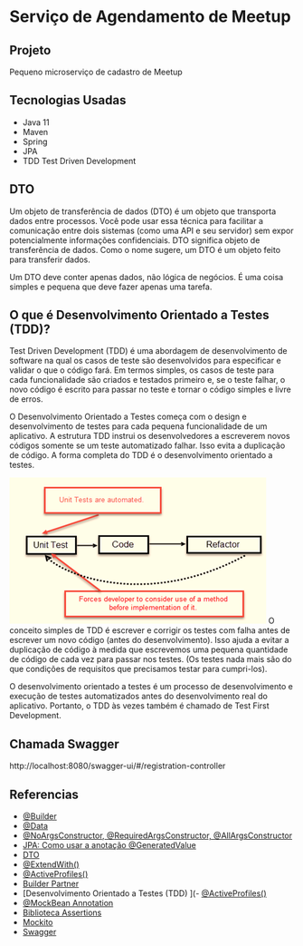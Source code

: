 # Serviço de Agendamento de Meetup

## Projeto

Pequeno microserviço de cadastro de Meetup

## Tecnologias Usadas

- Java 11
- Maven
- Spring
- JPA
- TDD Test Driven Development

## DTO

Um objeto de transferência de dados (DTO) é um objeto que transporta dados entre processos. Você pode usar essa técnica
para facilitar a comunicação entre dois sistemas (como uma API e seu servidor) sem expor potencialmente informações 
confidenciais.
DTO significa objeto de transferência de dados. Como o nome sugere, um DTO é um objeto feito para transferir dados.

Um DTO deve conter apenas dados, não lógica de negócios. É uma coisa simples e pequena que deve fazer apenas uma tarefa.


## O que é Desenvolvimento Orientado a Testes (TDD)?
Test Driven Development (TDD) é uma abordagem de desenvolvimento de software na qual os casos de teste são desenvolvidos 
para especificar e validar o que o código fará. Em termos simples, os casos de teste para cada funcionalidade são criados
e testados primeiro e, se o teste falhar, o novo código é escrito para passar no teste e tornar o código simples e 
livre de erros.

O Desenvolvimento Orientado a Testes começa com o design e desenvolvimento de testes para cada pequena funcionalidade 
de um aplicativo. A estrutura TDD instrui os desenvolvedores a escreverem novos códigos somente se um teste automatizado
falhar. Isso evita a duplicação de código. A forma completa do TDD é o desenvolvimento orientado a testes.

![img.png](img.png)
O conceito simples de TDD é escrever e corrigir os testes com falha antes de escrever um novo código (antes do 
desenvolvimento). Isso ajuda a evitar a duplicação de código à medida que escrevemos uma pequena quantidade de código de
cada vez para passar nos testes. (Os testes nada mais são do que condições de requisitos que precisamos testar para 
cumpri-los).

O desenvolvimento orientado a testes é um processo de desenvolvimento e execução de testes automatizados antes do 
desenvolvimento real do aplicativo. Portanto, o TDD às vezes também é chamado de Test First Development.

## Chamada Swagger

http://localhost:8080/swagger-ui/#/registration-controller


## Referencias

- [@Builder](https://projectlombok.org/features/Builder)
- [@Data](https://projectlombok.org/features/Data)
- [@NoArgsConstructor, @RequiredArgsConstructor, @AllArgsConstructor](https://projectlombok.org/features/constructor)
- [JPA: Como usar a anotação @GeneratedValue](https://www.devmedia.com.br/jpa-como-usar-a-anotacao-generatedvalue/38592#generated)
- [DTO](https://www.okta.com/identity-101/dto/)
- [@ExtendWith()](https://junit.org/junit5/docs/5.1.1/api/org/junit/jupiter/api/extension/ExtendWith.html)
- [@ActiveProfiles()](https://www.baeldung.com/spring-profiles)
- [Builder Partner](https://www.baeldung.com/spring-profiles)
- [Desenvolvimento Orientado a Testes (TDD) ](- [@ActiveProfiles()](https://www.guru99.com/test-driven-development.html)
- [@MockBean Annotation](https://www.baeldung.com/java-spring-mockito-mock-mockbean#spring-boots-mockbean-annotation)
- [Biblioteca Assertions](https://joel-costigliola.github.io/assertj/)
- [Mockito](https://site.mockito.org/)
- [Swagger](https://swagger.io/docs/specification/about/)